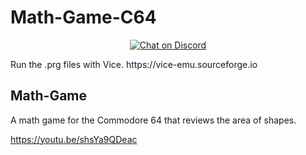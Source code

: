 # Math-Game-C64
<p align="center">

<a href="https://discord.com/invite/kJac2ty">
        <img src="https://img.shields.io/discord/704065693246685225?color=purple&label=Discord&logo=Discord&style=plastic"
            alt="Chat on Discord">
</a>
<p>
Run the .prg files with Vice. https://vice-emu.sourceforge.io
</p>

## Math-Game
A math game for the Commodore 64 that reviews the area of shapes.

https://youtu.be/shsYa9QDeac